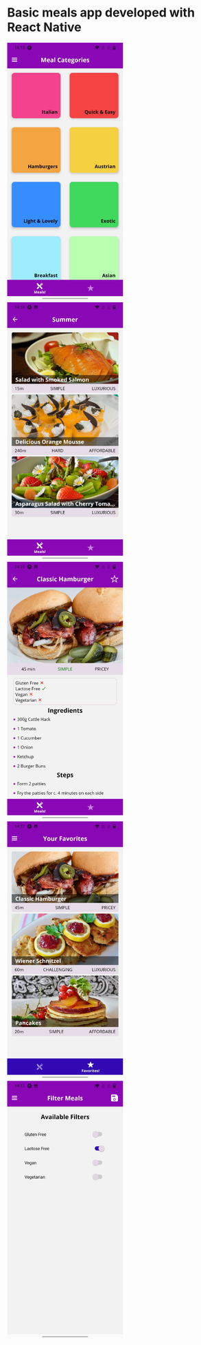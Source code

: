 # Basic meals app developed with React Native

<img src=https://github.com/acronuts/rn-meals-app/blob/main/assets/Screenshot_20210611-141540.jpg height=600px width='auto'> <img src=https://github.com/acronuts/rn-meals-app/blob/main/assets/Screenshot_20210611-141612.jpg height=600px width='auto'>
<img src=https://github.com/acronuts/rn-meals-app/blob/main/assets/Screenshot_20210611-141642.jpg height=600px width='auto'>
<img src=https://github.com/acronuts/rn-meals-app/blob/main/assets/Screenshot_20210611-141710.jpg height=600px width='auto'>
<img src=https://github.com/acronuts/rn-meals-app/blob/main/assets/Screenshot_20210611-141553.jpg height=600px width='auto'>
